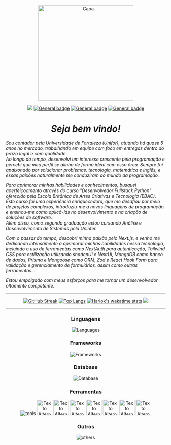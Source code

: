 <div align='center'>
<img src="https://github.com/Claudenir-Nojosa/Claudenir-Nojosa/assets/125202706/2727a138-1d8a-4d4e-bfb4-5c315110d94f" alt="Capa" width="auto" height="300px">
 
![](https://komarev.com/ghpvc/?username=Claudenir-Nojosa)
[![General badge](https://img.shields.io/badge/Instagram-E4405F?style=flat&logo=instagram&logoColor=white)](https://www.instagram.com/snclaudenir/) 
[![General badge](https://img.shields.io/badge/Gmail-D14836?style=flat&logo=gmail&logoColor=white)](mailto:clau.nojosaf@gmail.com)
[![General badge](https://img.shields.io/badge/LinkedIn-0077B5?style=flat&logo=linkedin&logoColor=white)](https://www.linkedin.com/in/claudenir-nojosa/)
</div>


<div>
    <h1 align="center"><b><i>Seja bem vindo!</i></b></h1>
 <div align='left'>
    <p align="left"><i>Sou contador pela Universidade de Fortaleza (Unifor), atuando há quase 5 anos no mercado, trabalhando em equipe com foco em entregas dentro do prazo legal e com qualidade. <br>
Ao longo do tempo, desenvolvi um interesse crescente pela programação e percebi que meu perfil se alinha de forma ideal com essa área. Sempre fui apaixonado por solucionar problemas, tecnologia, matemática e inglês, e essas paixões naturalmente me conduziram ao mundo da programação.
</i></p>
    <p align="left"><i>Para aprimorar minhas habilidades e conhecimentos, busquei aperfeiçoamento através do curso "Desenvolvedor Fullstack Python" oferecido pela Escola Britânica de Artes Criativas e Tecnologia (EBAC). Este curso foi uma experiência enriquecedora, que me desafiou por meio de projetos complexos, introduziu-me a novas linguagens de programação e ensinou-me como aplicá-las no desenvolvimento e na criação de soluções de software. <br>
Além disso, como segunda graduação estou cursando Análise e Desenvolvimento de Sistemas pela Uninter.</i></p>
    <p align="left"><i>Com o passar do tempo, descobri minha paixão pelo Next.js, e venho me dedicando intensamente a aprimorar minhas habilidades nessa tecnologia, incluindo o uso de ferramentas como NextAuth para autenticação, Tailwind CSS para estilização utilizando shadcnUI e NextUI, MongoDB como banco de dados, Prisma e Mongoose como ORM, Zod e React Hook Form para validação e gerenciamento de formulários, assim como outras ferramentas...</i></<br>
    <p align="left"><i>Estou empolgado com meus esforços para me tornar um desenvolvedor altamente competente.</i></
  
 </div>
 <hr>
    <div align='center'> 
 
[![GitHub Streak](https://streak-stats.demolab.com?user=claudenir-nojosa&theme=transparent&hide_border=true&locale=pt_BR&date_format=j%2Fn%5B%2FY%5D&ring=FFFFFF&fire=367588&currStreakLabel=367588&currStreakNum=FFFFFF&sideNums=FFFFFF&sideLabels=FFFFFF&dates=747F83)](https://git.io/streak-stats)
[![Top Langs](https://github-readme-stats.vercel.app/api/top-langs/?username=claudenir-nojosa&locale=pt-BR&layout=compact&theme=transparent&show_icons=true&hide=stars,prs,issues,contribs&count_private=true&hide_rank=true&include_all_commits=true&title_color=367588&text_color=879599&icon_color=879599&hide_border=true)](https://github.com/anuraghazra/github-readme-stats)
[![Harlok's wakatime stats](https://github-readme-stats.vercel.app/api/wakatime?username=claudenir_nojosa&locale=pt-BR&theme=transparent&hide_title=true&hide_border=true&hide=CSS,TSQL,ActionScript,Other,Bash,JSON,XML,TSConfig,Ezhil)](https://github.com/anuraghazra/github-readme-stats)
<img src="https://github-profile-trophy.vercel.app/?username=claudenir-nojosa&title=Commits,Repositories&theme=discord&no-bg=true&no-frame=true&column=-1">
    </div>


<hr>
<div align="center">
    <h3 align="center">Linguagens</h3>
    <img alt="Languages" src="https://skillicons.dev/icons?i=ts,js,html,css,bash&theme=dark">
    <h3 align="center">Frameworks</h3>
    <img alt="Frameworks" src="https://skillicons.dev/icons?i=nodejs,react,express,next&theme=dark">
    <h3 align="center">Database</h3>
    <img alt="Database" src="https://skillicons.dev/icons?i=mongodb,planetscale&theme=dark">
    <h3 align="center">Ferramentas</h3>
    <img alt="tools" src="https://skillicons.dev/icons?i=github,git,redux,tailwind,prisma&theme=dark">
    <img src="https://github.com/Claudenir-Nojosa/Claudenir-Nojosa/assets/125202706/7c020a97-5989-4a10-af2e-91aae045d1f0" alt="Texto Alternativo da Imagem 1" width="48">
    <img src="https://github.com/Claudenir-Nojosa/Claudenir-Nojosa/assets/125202706/f6d4dfe0-a28c-4d88-89d1-11c1930a3dad" alt="Texto Alternativo da Imagem 2" width="48">
    <img src="https://github.com/Claudenir-Nojosa/Claudenir-Nojosa/assets/125202706/8aafbf7a-fed8-45d9-bbe1-8134d77e4d30" alt="Texto Alternativo da Imagem 3" width="48">
    <img src="https://github.com/Claudenir-Nojosa/Claudenir-Nojosa/assets/125202706/55734ad5-bfbd-4037-a905-6cbbd9c8ce6f" alt="Texto Alternativo da Imagem 4" width="48">
    <img src="https://github.com/Claudenir-Nojosa/Claudenir-Nojosa/assets/125202706/fb3dd36f-1bb2-4716-9a43-314035fe677a" alt="Texto Alternativo da Imagem 5" width="48">
    <img src="https://github.com/Claudenir-Nojosa/Claudenir-Nojosa/assets/125202706/78726af1-f382-47c9-a54b-558f9b4c92ae" alt="Texto Alternativo da Imagem 6" width="48">
    <img src="https://github.com/Claudenir-Nojosa/Claudenir-Nojosa/assets/125202706/6ae10ef5-f089-46f9-a6af-6e808872af07" alt="Texto Alternativo da Imagem 6" width="48">
    <h3 align="center">Outros</h3>
    <img alt="others" src="https://skillicons.dev/icons?i=ps,vscode&theme=dark">

</div>

